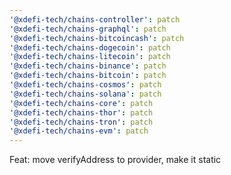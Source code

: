 ```yaml
---
'@xdefi-tech/chains-controller': patch
'@xdefi-tech/chains-graphql': patch
'@xdefi-tech/chains-bitcoincash': patch
'@xdefi-tech/chains-dogecoin': patch
'@xdefi-tech/chains-litecoin': patch
'@xdefi-tech/chains-binance': patch
'@xdefi-tech/chains-bitcoin': patch
'@xdefi-tech/chains-cosmos': patch
'@xdefi-tech/chains-solana': patch
'@xdefi-tech/chains-core': patch
'@xdefi-tech/chains-thor': patch
'@xdefi-tech/chains-tron': patch
'@xdefi-tech/chains-evm': patch
---
```


Feat: move verifyAddress to provider, make it static
